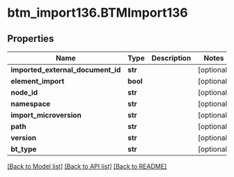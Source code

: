 # btm_import136.BTMImport136

## Properties
Name | Type | Description | Notes
------------ | ------------- | ------------- | -------------
**imported_external_document_id** | **str** |  | [optional] 
**element_import** | **bool** |  | [optional] 
**node_id** | **str** |  | [optional] 
**namespace** | **str** |  | [optional] 
**import_microversion** | **str** |  | [optional] 
**path** | **str** |  | [optional] 
**version** | **str** |  | [optional] 
**bt_type** | **str** |  | [optional] 

[[Back to Model list]](../README.md#documentation-for-models) [[Back to API list]](../README.md#documentation-for-api-endpoints) [[Back to README]](../README.md)


